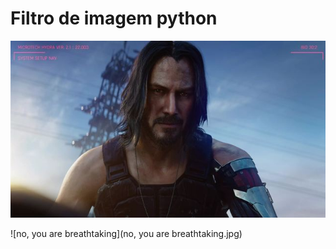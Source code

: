 # Filtro de imagem python

![you are breathtaking](you_are_breathtaking.jpg)

![no, you are breathtaking](no, you are breathtaking.jpg)
